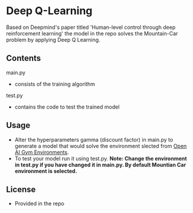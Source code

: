 # Deep Q-Learning
Based on Deepmind's paper titled 'Human-level control through deep reinforcement learning' the model in the repo solves the Mountain-Car problem by applying Deep Q Learning.
## Contents
main.py
- consists of the training algorithm

test.py
- contains the code to test the trained model

## Usage
- Alter the hyperparameters gamma (discount factor) in main.py to generate a model that would solve the environment slected from [Open AI Gym Environments](https://github.com/openai/gym).
- To test your model run it using test.py. **Note: Change the environment in test.py if you have changed it in main.py. By default Mountian Car environment is selected.**

## License
- Provided in the repo
